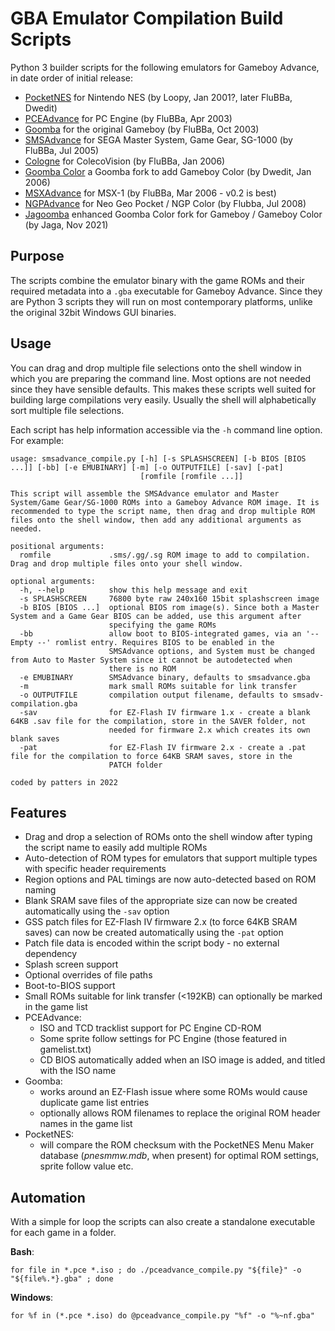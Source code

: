 # GBA Emulator Compilation Build Scripts

Python 3 builder scripts for the following emulators for Gameboy Advance, in date order of initial release:
- [PocketNES](https://github.com/Dwedit/PocketNES/releases) for Nintendo NES (by Loopy, Jan 2001?, later FluBBa, Dwedit)
- [PCEAdvance](https://web.archive.org/web/20150430211123/http://www.ndsretro.com/gbadown.html) for PC Engine (by FluBBa, Apr 2003)
- [Goomba](http://goomba.webpersona.com) for the original Gameboy (by FluBBa, Oct 2003)
- [SMSAdvance](https://web.archive.org/web/20150430211123/http://www.ndsretro.com/gbadown.html) for SEGA Master System, Game Gear, SG-1000 (by FluBBa, Jul 2005)
- [Cologne](https://web.archive.org/web/20150430211123/http://www.ndsretro.com/gbadown.html) for ColecoVision (by FluBBa, Jan 2006)
- [Goomba Color](https://www.dwedit.org/gba/goombacolor.php) a Goomba fork to add Gameboy Color (by Dwedit, Jan 2006)
- [MSXAdvance](https://web.archive.org/web/20150430211123/http://www.ndsretro.com/gbadown.html) for MSX-1 (by FluBBa, Mar 2006 - v0.2 is best)
- [NGPAdvance](https://web.archive.org/web/20150430211123/http://www.ndsretro.com/gbadown.html) for Neo Geo Pocket / NGP Color (by Flubba, Jul 2008)
- [Jagoomba](https://github.com/EvilJagaGenius/jagoombacolor/releases) enhanced Goomba Color fork for Gameboy / Gameboy Color (by Jaga, Nov 2021)

## Purpose
The scripts combine the emulator binary with the game ROMs and their required metadata into a ```.gba``` executable for Gameboy Advance. Since they are Python 3 scripts they will run on most contemporary platforms, unlike the original 32bit Windows GUI binaries.

## Usage
You can drag and drop multiple file selections onto the shell window in which you are preparing the command line. Most options are not needed since they have sensible defaults. This makes these scripts well suited for building large compilations very easily. Usually the shell will alphabetically sort multiple file selections.

Each script has help information accessible via the ```-h``` command line option. For example:
```
usage: smsadvance_compile.py [-h] [-s SPLASHSCREEN] [-b BIOS [BIOS ...]] [-bb] [-e EMUBINARY] [-m] [-o OUTPUTFILE] [-sav] [-pat]
                             [romfile [romfile ...]]

This script will assemble the SMSAdvance emulator and Master System/Game Gear/SG-1000 ROMs into a Gameboy Advance ROM image. It is
recommended to type the script name, then drag and drop multiple ROM files onto the shell window, then add any additional arguments as
needed.

positional arguments:
  romfile             .sms/.gg/.sg ROM image to add to compilation. Drag and drop multiple files onto your shell window.

optional arguments:
  -h, --help          show this help message and exit
  -s SPLASHSCREEN     76800 byte raw 240x160 15bit splashscreen image
  -b BIOS [BIOS ...]  optional BIOS rom image(s). Since both a Master System and a Game Gear BIOS can be added, use this argument after
                      specifying the game ROMs
  -bb                 allow boot to BIOS-integrated games, via an '-- Empty --' romlist entry. Requires BIOS to be enabled in the
                      SMSAdvance options, and System must be changed from Auto to Master System since it cannot be autodetected when
                      there is no ROM
  -e EMUBINARY        SMSAdvance binary, defaults to smsadvance.gba
  -m                  mark small ROMs suitable for link transfer
  -o OUTPUTFILE       compilation output filename, defaults to smsadv-compilation.gba
  -sav                for EZ-Flash IV firmware 1.x - create a blank 64KB .sav file for the compilation, store in the SAVER folder, not
                      needed for firmware 2.x which creates its own blank saves
  -pat                for EZ-Flash IV firmware 2.x - create a .pat file for the compilation to force 64KB SRAM saves, store in the
                      PATCH folder

coded by patters in 2022

```

## Features
- Drag and drop a selection of ROMs onto the shell window after typing the script name to easily add multiple ROMs
- Auto-detection of ROM types for emulators that support multiple types with specific header requirements
- Region options and PAL timings are now auto-detected based on ROM naming
- Blank SRAM save files of the appropriate size can now be created automatically using the ```-sav``` option
- GSS patch files for EZ-Flash IV firmware 2.x (to force 64KB SRAM saves) can now be created automatically using the ```-pat``` option
- Patch file data is encoded within the script body - no external dependency
- Splash screen support
- Optional overrides of file paths
- Boot-to-BIOS support
- Small ROMs suitable for link transfer (<192KB) can optionally be marked in the game list
- PCEAdvance:
  - ISO and TCD tracklist support for PC Engine CD-ROM
  - Some sprite follow settings for PC Engine (those featured in gamelist.txt)
  - CD BIOS automatically added when an ISO image is added, and titled with the ISO name
- Goomba:
  - works around an EZ-Flash issue where some ROMs would cause duplicate game list entries
  - optionally allows ROM filenames to replace the original ROM header names in the game list
- PocketNES:
  - will compare the ROM checksum with the PocketNES Menu Maker database (*pnesmmw.mdb*, when present) for optimal ROM settings, sprite follow value etc.

## Automation
With a simple for loop the scripts can also create a standalone executable for each game in a folder.

**Bash**:

```for file in *.pce *.iso ; do ./pceadvance_compile.py "${file}" -o "${file%.*}.gba" ; done```

**Windows**:

```for %f in (*.pce *.iso) do @pceadvance_compile.py "%f" -o "%~nf.gba"```
